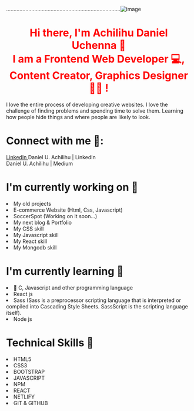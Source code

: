    .............................................................................![image](https://user-images.githubusercontent.com/107114779/209519264-06881b29-f978-4926-8a71-71f81340a4e7.png)




<h1 style="color:red" ALIGN="center"> Hi there, I'm <b>Achilihu Daniel Uchenna</b> 👋  </br> 
I am a Frontend Web Developer 💻, Content Creator, Graphics Designer 👩‍💻 !</h1>

I love the entire process of developing creative websites. I love the challenge of finding problems and spending time to solve them. Learning how people hide things and where people are likely to look.



<h1><b>Connect with me 🤝:</b> </h1>
<a href= https://www.linkedin.com/in/daniel-u-achilihu-633161150/>LinkedIn </a>
Daniel U. Achilihu | LinkedIn </br>
Daniel U. Achilihu | Medium </br>


 <h1><b>I'm currently working on 🔭</b> </h1>
<li>My old projects </li> 
<li>E-commerce Website (Html, Css, Javascript) </li> 
<li>SoccerSpot (Working on it soon...) </li>
<li>My next blog & Portfolio </li> 
<li>My CSS skill </li> 
<li>My Javascript skill </li>
<li>My React skill </li>
<li>My Mongodb skill </li> 



<h1> <b> I'm currently learning 🌱</b></h1>
<li>📱 C, Javascript and other programming language  </li>
<li>React js </li>  
 <li>Sass (Sass is a preprocessor scripting language that is interpreted or compiled into Cascading Style Sheets. SassScript is the scripting language itself). </li> 
<li>Node js </li> 



<h1> <b>Technical Skills 💼 </b> </h1>
<li>HTML5 </li>
<li>CSS3</li> 
<li>BOOTSTRAP</li> 
<li>JAVASCRIPT </li> 
<li>NPM </li> 
<li>REACT</li>
<li>NETLIFY </li> 
<li>GIT & GITHUB </li>
